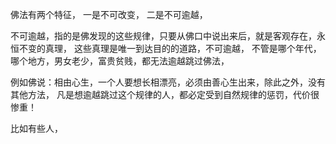 佛法有两个特征，
一是不可改变，
二是不可逾越，

不可逾越，指的是佛发现的这些规律，只要从佛口中说出来后，就是客观存在，永恒不变的真理，
这些真理是唯一到达目的的道路，不可逾越，
不管是哪个年代，哪个地方，男女老少，富贵贫贱，都无法逾越跳过佛法，

例如佛说：相由心生，一个人要想长相漂亮，必须由善心生出来，除此之外，没有其他方法，
凡是想逾越跳过这个规律的人，都必定受到自然规律的惩罚，代价很惨重！

比如有些人，